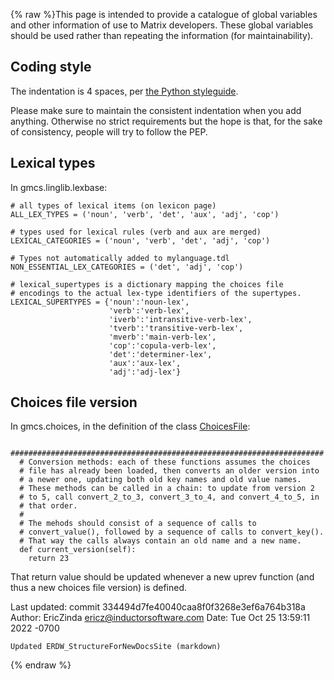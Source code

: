{% raw %}This page is intended to provide a catalogue of global variables and
other information of use to Matrix developers. These global variables
should be used rather than repeating the information (for
maintainability).

## Coding style

The indentation is 4 spaces, per [the Python
styleguide](https://www.python.org/dev/peps/pep-0008/).

Please make sure to maintain the consistent indentation when you add
anything. Otherwise no strict requirements but the hope is that, for the
sake of consistency, people will try to follow the PEP.

## Lexical types

In gmcs.linglib.lexbase:

    # all types of lexical items (on lexicon page)
    ALL_LEX_TYPES = ('noun', 'verb', 'det', 'aux', 'adj', 'cop')
    
    # types used for lexical rules (verb and aux are merged)
    LEXICAL_CATEGORIES = ('noun', 'verb', 'det', 'adj', 'cop')
    
    # Types not automatically added to mylanguage.tdl
    NON_ESSENTIAL_LEX_CATEGORIES = ('det', 'adj', 'cop')
    
    # lexical_supertypes is a dictionary mapping the choices file
    # encodings to the actual lex-type identifiers of the supertypes.
    LEXICAL_SUPERTYPES = {'noun':'noun-lex',
                          'verb':'verb-lex',
                          'iverb':'intransitive-verb-lex',
                          'tverb':'transitive-verb-lex',
                          'mverb':'main-verb-lex',
                          'cop':'copula-verb-lex',
                          'det':'determiner-lex',
                          'aux':'aux-lex',
                          'adj':'adj-lex'}

## Choices file version

In gmcs.choices, in the definition of the class
[ChoicesFile](/ChoicesFile):

      ######################################################################
      # Conversion methods: each of these functions assumes the choices
      # file has already been loaded, then converts an older version into
      # a newer one, updating both old key names and old value names.
      # These methods can be called in a chain: to update from version 2
      # to 5, call convert_2_to_3, convert_3_to_4, and convert_4_to_5, in
      # that order.
      #
      # The mehods should consist of a sequence of calls to
      # convert_value(), followed by a sequence of calls to convert_key().
      # That way the calls always contain an old name and a new name.
      def current_version(self):
        return 23

That return value should be updated whenever a new uprev function (and
thus a new choices file version) is defined.

Last updated: commit 334494d7fe40040caa8f0f3268e3ef6a764b318a
Author: EricZinda <ericz@inductorsoftware.com>
Date:   Tue Oct 25 13:59:11 2022 -0700

    Updated ERDW_StructureForNewDocsSite (markdown)
{% endraw %}
